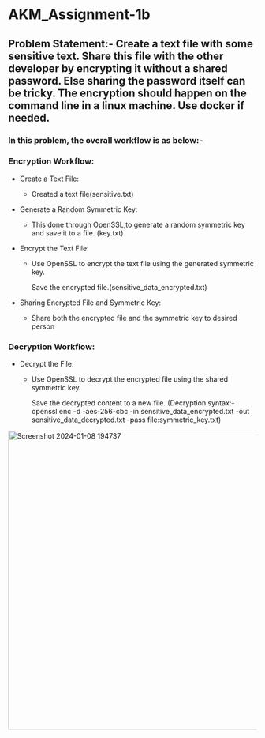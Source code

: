 # AKM_Assignment-1b
## Problem Statement:- Create a text file with some sensitive text. Share this file with the other developer by encrypting it without a shared password. Else sharing the password itself can be tricky. The encryption should happen on the command line in a linux machine. Use docker if needed.
### In this problem, the overall workflow is as below:-

### Encryption Workflow:
  - Create a Text File:
    
    - Created a text file(sensitive.txt)
  - Generate a Random Symmetric Key:
  
    - This done through OpenSSL,to generate a random symmetric key and save it to a file. (key.txt)
   
  - Encrypt the Text File:

    - Use OpenSSL to encrypt the text file using the generated symmetric key.

      Save the encrypted file.(sensitive_data_encrypted.txt)
  - Sharing Encrypted File and Symmetric Key:

    - Share both the encrypted file and the symmetric key to desired person
### Decryption Workflow:
  - Decrypt the File:
    - Use OpenSSL to decrypt the encrypted file using the shared symmetric key.

      Save the decrypted content to a new file. (Decryption syntax:- openssl enc -d -aes-256-cbc -in sensitive_data_encrypted.txt -out sensitive_data_decrypted.txt -pass file:symmetric_key.txt)

  <img width="605" alt="Screenshot 2024-01-08 194737" src="https://github.com/Siddharth-Latthe-07/AKM_Assignment-1b-/assets/121747151/c57b05e5-c37d-44d4-9584-114e0dea7b81">

